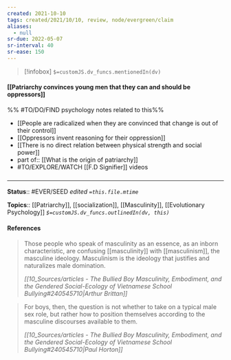 ```yaml
---
created: 2021-10-10
tags: created/2021/10/10, review, node/evergreen/claim
aliases:
  - null
sr-due: 2022-05-07
sr-interval: 40
sr-ease: 150
---
```

> [!infobox]
`$=customJS.dv_funcs.mentionedIn(dv)`

#### [[Patriarchy convinces young men that they can and should be oppressors]] 

%% #TO/DO/FIND psychology notes related to this%%

- [[People are radicalized when they are convinced that change is out of their control]]
- [[Oppressors invent reasoning for their oppression]]
- [[There is no direct relation between physical strength and social power]]
- part of:: [[What is the origin of patriarchy]]
- #TO/EXPLORE/WATCH [[F.D Signifier]] videos

### <hr class="footnote"/>

**Status**:: #EVER/SEED
*edited `=this.file.mtime`*

**Topics**:: [[Patriarchy]], [[socialization]], [[Masculinity]], [[Evolutionary Psychology]]
*`$=customJS.dv_funcs.outlinedIn(dv, this)`*

#### References 

> Those people who speak of masculinity as an essence, as an inborn characteristic, are confusing [[masculinity]] with [[masculinism]], the masculine ideology. Masculinism is the ideology that justifies and naturalizes male domination.
> 
> <cite>[[10_Sources/articles - The Bullied Boy Masculinity, Embodiment, and the Gendered Social-Ecology of Vietnamese School Bullying#240545710|Arthur Brittan]]</cite>

> For boys, then, the question is not whether to take on a typical male sex role, but rather how to position themselves according to the masculine discourses available to them.
> 
> <cite>[[10_Sources/articles - The Bullied Boy Masculinity, Embodiment, and the Gendered Social-Ecology of Vietnamese School Bullying#240545710|Paul Horton]]</cite>
